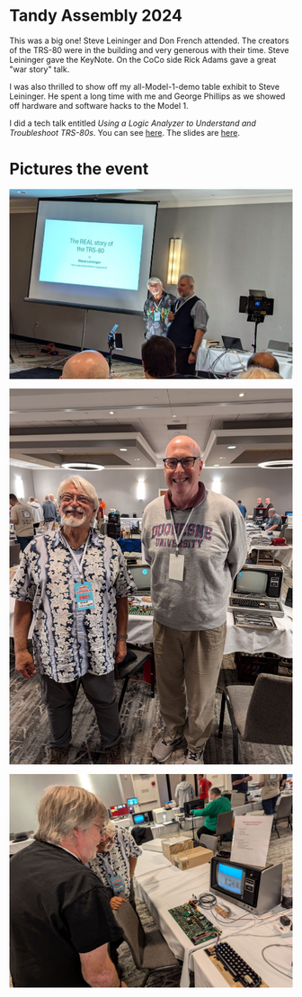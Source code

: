 # Tandy Assembly 2024

This was a big one! Steve Leininger and Don French attended. The creators of
the TRS-80 were in the building and very generous with their time. Steve
Leininger gave the KeyNote. On the CoCo side Rick Adams gave a great "war
story" talk.

I was also thrilled to show off my all-Model-1-demo table exhibit to Steve
Leininger. He spent a long time with me and George Phillips as we showed off
hardware and software hacks to the Model 1. 

I did a tech talk entitled *Using a Logic Analyzer to Understand and
Troubleshoot TRS-80s*.  You can see
[here](https://www.youtube.com/live/qVE67v0ojfA?si=rH0_dIsJ38Js41A0). The
slides are
[here](https://docs.google.com/presentation/d/1VNWidXKnvpIm3qWRo8w7yRHjuUdeObwH152IBmLfzcI/edit?usp=sharing).

# Pictures the event

![Mav introducing Steve Leininger](../etc/images/ta24_mavandsteve.jpg?raw=true "Mav introducing Steve Leininger")

![Me and Steve Leininger](../etc/images/ta24_meandsteve.jpg?raw=true "Me and Steve Leininger")

![George Phillips demoing to Steve Leininger](../etc/images/ta24_georgeandsteve.jpg?raw=true "George Phillips demoing to Steve Leininger")
